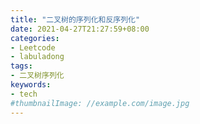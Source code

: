 ```yaml
---
title: "二叉树的序列化和反序列化"
date: 2021-04-27T21:27:59+08:00
categories:
- Leetcode
- labuladong
tags:
- 二叉树序列化
keywords:
- tech
#thumbnailImage: //example.com/image.jpg
---
```


　　

<!--more-->